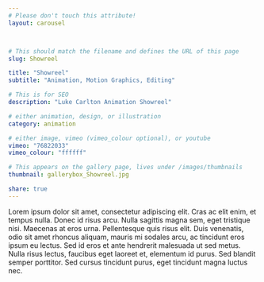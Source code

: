 ```yaml
---
# Please don't touch this attribute!
layout: carousel



# This should match the filename and defines the URL of this page
slug: Showreel

title: "Showreel"
subtitle: "Animation, Motion Graphics, Editing"

# This is for SEO
description: "Luke Carlton Animation Showreel"

# either animation, design, or illustration
category: animation

# either image, vimeo (vimeo_colour optional), or youtube
vimeo: "76822033"
vimeo_colour: "ffffff"

# This appears on the gallery page, lives under /images/thumbnails
thumbnail: gallerybox_Showreel.jpg

share: true
---
```


Lorem ipsum dolor sit amet, consectetur adipiscing elit. Cras ac elit enim, et tempus nulla. Donec id risus arcu. Nulla sagittis magna sem, eget tristique nisi. Maecenas at eros urna. Pellentesque quis risus elit. Duis venenatis, odio sit amet rhoncus aliquam, mauris mi sodales arcu, ac tincidunt eros ipsum eu lectus. Sed id eros et ante hendrerit malesuada ut sed metus. Nulla risus lectus, faucibus eget laoreet et, elementum id purus. Sed blandit semper porttitor. Sed cursus tincidunt purus, eget tincidunt magna luctus nec.

